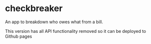 # checkbreaker

An app to breakdown who owes what from a bill. 

This version has all API functionality removed so it can be deployed to Github pages 